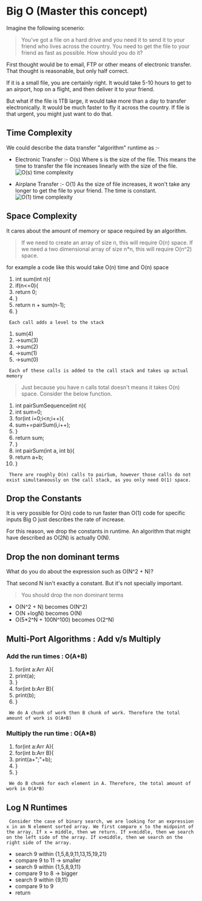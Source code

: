 # Big O (Master this concept)

Imagine the following scenerio:

>You've got a file on a hard drive and you need it to send it to your friend who lives across the country. You need to get the file to your friend as fast as possible. How should you do it?

First thought would be to email, FTP or other means of electronic transfer. That thought is reasonable, but only half correct.

If it is a small file, you are certainly right. It would take 5-10 hours to get to an airport, hop on a flight, and then deliver it to your friend.

But what if the file is 1TB large, it would take more than a day to transfer electronically. It would be much faster to fly it across the country. If file is that urgent, you might just want to do that.

## Time Complexity

We could describe the data transfer "algorithm" runtime as :-

* Electronic Transfer :- O(s) Where s is the size of the file. This means the time to transfer the file increases linearly with the size of the file.
![O(s) time complexity](https://mellowd.co.uk/ccie/wp-content/uploads/2015/10/foo1.png)

* Airplane Transfer :- O(1) As the size of file increases, it won't take any longer to get the file to your friend. The time is constant.
![O(1) time complexity](https://mellowd.co.uk/ccie/wp-content/uploads/2015/10/1.png)

## Space Complexity

It cares about the amount of memory or space required by an algorithm.

>If we need to create an array of size n, this will require O(n) space. If we need a two dimensional array of size n*n, this will require O(n^2) space.

for example a code like this would take O(n) time and O(n) space

1. int sum(int n){
2. if(n<=0){
3. return 0;
4. }
5. return n + sum(n-1);
6. }

` Each call adds a level to the stack`

1. sum(4)
2. ->sum(3)
3.  ->sum(2)
4.   ->sum(1)
5.    ->sum(0)

` Each of these calls is added to the call stack and takes up actual memory`

>Just because you have n calls total doesn't means it takes O(n) space. Consider the below function.

1. int pairSumSequence(int n){
2. int sum=0;
3. for(int i=0;i<n;i++){
4. 	sum+=pairSum(i,i++);
5. }
6. return sum;
7. }
8. int pairSum(int a, int b){
9. 	return a+b;
10. }

` There are roughly O(n) calls to pairSum, however those calls do not exist simultaneously on the call stack, as you only need O(1) space.` 

## Drop the Constants

It is very possible for O(n) code to run faster than O(1) code for specific inputs Big O just describes the rate of increase.

For this reason, we drop the constants in runtime. An algorithm that might have described as O(2N) is actually O(N).

## Drop the non dominant terms

What do you do about the expression such as O(N^2 + N)?

That second N isn't exactly a constant. But it's not specially important.

>You should drop the non dominant terms
* O(N^2 + N) becomes O(N^2)
* O(N +logN) becomes O(N)
* O(5*2^N + 100N^100) becomes O(2^N)

## Multi-Port Algorithms : Add v/s Multiply

### Add the run times : O(A+B)

1. for(int a:Arr A){
2. print(a);
3. }
4. for(int b:Arr B){
5. print(b);
6. }

` We do A chunk of work then B chunk of work. Therefore the total amount of work is O(A+B)`

### Multiply the run time : O(A*B)

1. for(int a:Arr A){
2. for(int b:Arr B){
3. print(a+";"+b);
4. }
5. }

` We do B chunk for each element in A. Therefore, the total amount of work in O(A*B)`

## Log N Runtimes

` Consider the case of binary search, we are looking for an expression x in an N element sorted array. We first compare x to the midpoint of the array. If x = middle, then we return. If x<middle, then we search on the left side of the array. If x>middle, then we search on the right side of the array.`

* search 9 within {1,5,8,9,11,13,15,19,21}
* compare 9 to 11 -> smaller
* search 9 within {1,5,8,9,11}
* compare 9 to 8 -> bigger
* search 9 within {9,11}
* compare 9 to 9
* return

